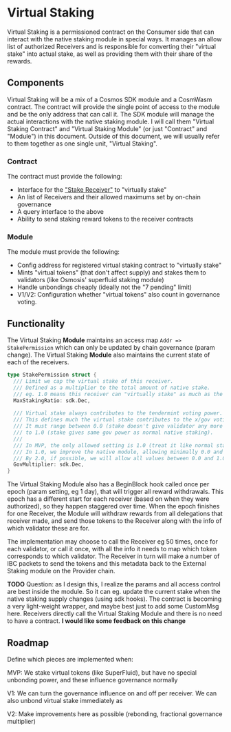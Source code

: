 # Virtual Staking

Virtual Staking is a permissioned contract on the Consumer side that can interact with the
native staking module in special ways. It manages an allow list of authorized Receivers
and is responsible for converting their "virtual stake" into actual stake, as well
as providing them with their share of the rewards.

## Components

Virtual Staking will be a mix of a Cosmos SDK module and a CosmWasm contract. The contract will provide
the single point of access to the module and be the only address that can call it. The SDK module will
manage the actual interactions with the native staking module. I will call them "Virtual Staking Contract"
and "Virtual Staking Module" (or just "Contract" and "Module") in this document. Outside of this document,
we will usually refer to them together as one single unit, "Virtual Staking".

### Contract

The contract must provide the following:

* Interface for the ["Stake Receiver"](./Receiver.md) to "virtually stake"
* An list of Receivers and their allowed maximums set by on-chain governance
* A query interface to the above
* Ability to send staking reward tokens to the receiver contracts

### Module

The module must provide the following:

* Config address for registered virtual staking contract to "virtually stake"
* Mints "virtual tokens" (that don't affect supply) and stakes them to validators (like Osmosis' superfluid staking module)
* Handle unbondings cheaply (ideally not the "7 pending" limit)
* V1/V2: Configuration whether "virtual tokens" also count in governance voting.

## Functionality

The Virtual Staking **Module** maintains an access map `Addr => StakePermission` which can only be updated by chain governance (param change).
The Virtual Staking **Module** also maintains the current state of each of the receivers.

```go
type StakePermission struct {
  /// Limit we cap the virtual stake of this receiver.
  /// Defined as a multiplier to the total amount of native stake.
  /// eg. 1.0 means this receiver can "virtually stake" as much as the native module, giving 50-50 split if there is only one receiver
  MaxStakingRatio: sdk.Dec,
  
  /// Virtual stake always contributes to the tendermint voting power.
  /// This defines much the virtual stake contributes to the x/gov voting power.
  /// It must range between 0.0 (stake doesn't give validator any more gov power)
  /// to 1.0 (stake gives same gov power as normal native staking).
  /// 
  /// In MVP, the only allowed setting is 1.0 (treat it like normal staking)
  /// In 1.0, we improve the native module, allowing minimally 0.0 and 1.0 (boolean flag)
  /// By 2.0, if possible, we will allow all values between 0.0 and 1.0
  GovMultiplier: sdk.Dec,
}
```

The Virtual Staking Module also has a BeginBlock hook called once per epoch (param setting, eg 1 day), that will trigger all reward withdrawals.
This epoch has a different start for each receiver (based on when they were authorized), so they happen staggered over time.
When the epoch finishes for one Receiver, the Module will withdraw rewards from all delegations that receiver made, and send those tokens
to the Receiver along with the info of which validator these are for.

The implementation may choose to call the Receiver eg 50 times, once for each validator, or call it once, with all the info it needs
to map which token corresponds to which validator. The Receiver in turn will make a number of IBC packets to send the tokens and this
metadata back to the External Staking module on the Provider chain.

**TODO** Question: as I design this, I realize the params and all access control are best inside the module. So it can eg. update the current stake
when the native staking supply changes (using sdk hooks). The contract is becoming a very light-weight wrapper, and maybe best just to add some CustomMsg
here. Receivers directly call the Virtual Staking Module and there is no need to have a contract. **I would like some feedback on this change**

## Roadmap

Define which pieces are implemented when:

MVP: We stake virtual tokens (like SuperFluid), but have no special unbonding power, and these influence governance normally

V1: We can turn the governance influence on and off per receiver. We can also unbond virtual stake immediately as

V2: Make improvements here as possible (rebonding, fractional governance multiplier)
